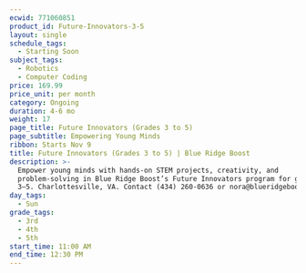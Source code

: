 ```yaml
---
ecwid: 771060851
product_id: Future-Innovators-3-5
layout: single
schedule_tags:
  - Starting Soon
subject_tags:
  - Robotics
  - Computer Coding
price: 169.99
price_unit: per month
category: Ongoing
duration: 4-6 mo
weight: 17
page_title: Future Innovators (Grades 3 to 5)
page_subtitle: Empowering Young Minds
ribbon: Starts Nov 9
title: Future Innovators (Grades 3 to 5) | Blue Ridge Boost
description: >-
  Empower young minds with hands-on STEM projects, creativity, and
  problem-solving in Blue Ridge Boost’s Future Innovators program for grades
  3–5. Charlottesville, VA. Contact (434) 260-0636 or nora@blueridgeboost.com .
day_tags:
  - Sun
grade_tags:
  - 3rd
  - 4th
  - 5th
start_time: 11:00 AM
end_time: 12:30 PM
---
```



